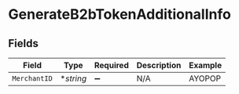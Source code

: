 # GenerateB2bTokenAdditionalInfo


## Fields

| Field              | Type               | Required           | Description        | Example            |
| ------------------ | ------------------ | ------------------ | ------------------ | ------------------ |
| `MerchantID`       | **string*          | :heavy_minus_sign: | N/A                | AYOPOP             |